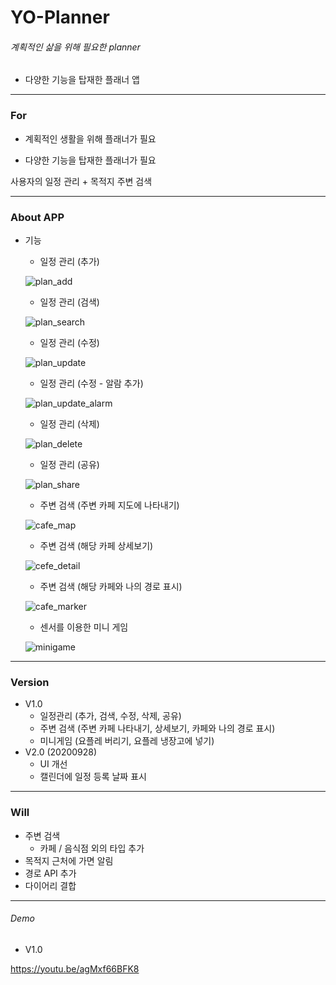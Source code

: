 # YO-Planner

###### 계획적인 삶을 위해 필요한 planner

- 다양한 기능을 탑재한 플래너 앱

-------

### For

- 계획적인 생활을 위해 플래너가 필요

- 다양한 기능을 탑재한 플래너가 필요

사용자의 일정 관리 + 목적지 주변 검색

----

### About APP

- 기능
  - 일정 관리 (추가)
  
  ![plan_add](https://user-images.githubusercontent.com/57435148/92865045-d3624480-f438-11ea-9b7a-206f950ce447.PNG)
  
  - 일정 관리 (검색)
  
  ![plan_search](https://user-images.githubusercontent.com/57435148/92865074-de1cd980-f438-11ea-8688-d91d81d4cbe6.PNG)
  
  - 일정 관리 (수정)
  
  ![plan_update](https://user-images.githubusercontent.com/57435148/92865053-d65d3500-f438-11ea-9408-561f53edd365.PNG)
  
  - 일정 관리 (수정 - 알람 추가)
  
  ![plan_update_alarm](https://user-images.githubusercontent.com/57435148/92865057-d826f880-f438-11ea-9ada-4e0170aa24f6.PNG)
  
  - 일정 관리 (삭제)
  
  ![plan_delete](https://user-images.githubusercontent.com/57435148/92865066-db21e900-f438-11ea-80fa-9f35c16937b7.PNG)
  
  - 일정 관리 (공유)
  
  ![plan_share](https://user-images.githubusercontent.com/57435148/92865088-e07f3380-f438-11ea-9cdf-df65a9aaf1b0.PNG)
  
  - 주변 검색 (주변 카페 지도에 나타내기)
  
  ![cafe_map](https://user-images.githubusercontent.com/57435148/92865213-060c3d00-f439-11ea-858a-c6df03ac5c04.PNG)
  
  - 주변 검색 (해당 카페 상세보기)
  
  ![cefe_detail](https://user-images.githubusercontent.com/57435148/92865223-07d60080-f439-11ea-8844-d796450ce4eb.PNG)
  
  - 주변 검색 (해당 카페와 나의 경로 표시)
  
  ![cafe_marker](https://user-images.githubusercontent.com/57435148/92865250-0c021e00-f439-11ea-97bc-72ba287b6756.PNG)
  
  - 센서를 이용한 미니 게임
  
  ![minigame](https://user-images.githubusercontent.com/57435148/92865262-0dcbe180-f439-11ea-8334-0d75345dc95b.PNG)
  
  
----

### Version

- V1.0
  - 일정관리 (추가, 검색, 수정, 삭제, 공유)
  - 주변 검색 (주변 카페 나타내기, 상세보기, 카페와 나의 경로 표시)
  - 미니게임 (요플레 버리기, 요플레 냉장고에 넣기)
- V2.0 (20200928)
  - UI 개선
  - 캘린더에 일정 등록 날짜 표시

---

### Will

- 주변 검색
  - 카페 / 음식점 외의 타입 추가
- 목적지 근처에 가면 알림
- 경로 API 추가
- 다이어리 결합

---

###### Demo

- V1.0

https://youtu.be/agMxf66BFK8
